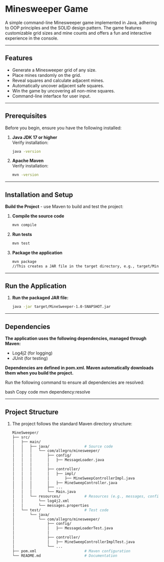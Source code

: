 # Minesweeper Game

A simple command-line Minesweeper game implemented in Java, adhering to OOP principles and the SOLID design pattern. The game features customizable grid sizes and mine counts and offers a fun and interactive experience in the console.

---

## Features

- Generate a Minesweeper grid of any size.
- Place mines randomly on the grid.
- Reveal squares and calculate adjacent mines.
- Automatically uncover adjacent safe squares.
- Win the game by uncovering all non-mine squares.
- Command-line interface for user input.

---

## Prerequisites

Before you begin, ensure you have the following installed:

1. **Java JDK 17 or higher**  
   Verify installation:
   ```bash
   java -version

2. **Apache Maven**  
   Verify installation:
   ```bash
   mvn -version

---

## Installation and Setup

**Build the Project** - use Maven to build and test the project:

1. **Compile the source code**
    ```bash 
    mvn compile

2. **Run tests**
   ```bash
   mvn test
   
3. **Package the application**
   ```bash
   mvn package
   //This creates a JAR file in the target directory, e.g., target/MineSweeper-1.0-SNAPSHOT.jar
   
---

## Run the Application

1. **Run the packaged JAR file:**
   ```bash
   java -jar target/MineSweeper-1.0-SNAPSHOT.jar

---

## Dependencies
**The application uses the following dependencies, managed through Maven:**
   - Log4j2 (for logging)
   - JUnit (for testing)

**Dependencies are defined in pom.xml. Maven automatically downloads them when you build the project.**

Run the following command to ensure all dependencies are resolved:

bash
Copy code
mvn dependency:resolve

---

## Project Structure

1. The project follows the standard Maven directory structure:

   ```bash
   MineSweeper/
   ├── src/
   │   ├── main/
   │   │   ├── java/                # Source code
   │   │   │   └── com/allegro/minesweeper/
   │   │   │       ├── config/
   │   │   │       │   ├── MessageLoader.java
   │   │   │       │   
   │   │   │       ├── controller/
   │   │   │       │   ├── impl/
   │   │   │       │       ├── MineSweepControllerImpl.java
   │   │   │       │   ├── MineSweepController.java
   │   │   │       ├── ...
   │   │   │       └── Main.java
   │   │   └── resources/           # Resources (e.g., messages, configurations)
   │   │       └── log4j2.xml
   │   │       └── messages.properties
   │   └── test/                    # Test code
   │       └── java/
   │           └── com/allegro/minesweeper/
   │               ├── config/
   │               │   ├── MessageLoaderTest.java
   │               │   
   │               ├── controller/
   │               │   ├── MineSweepControllerImplTest.java
   │               └── ...
   ├── pom.xml                      # Maven configuration
   └── README.md                    # Documentation

